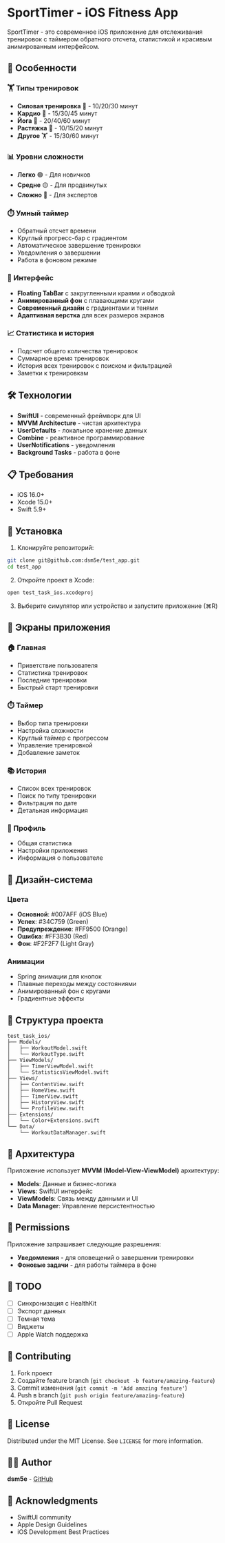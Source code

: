 # SportTimer - iOS Fitness App

SportTimer - это современное iOS приложение для отслеживания тренировок с таймером обратного отсчета, статистикой и красивым анимированным интерфейсом.

## 🎯 Особенности

### 🏋️ Типы тренировок
- **Силовая тренировка** 💪 - 10/20/30 минут
- **Кардио** 🏃 - 15/30/45 минут  
- **Йога** 🧘 - 20/40/60 минут
- **Растяжка** 🤸 - 10/15/20 минут
- **Другое** 🏋️ - 15/30/60 минут

### 📊 Уровни сложности
- **Легко** 🟢 - Для новичков
- **Средне** 🟡 - Для продвинутых
- **Сложно** 🔴 - Для экспертов

### ⏱️ Умный таймер
- Обратный отсчет времени
- Круглый прогресс-бар с градиентом
- Автоматическое завершение тренировки
- Уведомления о завершении
- Работа в фоновом режиме

### 📱 Интерфейс
- **Floating TabBar** с закругленными краями и обводкой
- **Анимированный фон** с плавающими кругами
- **Современный дизайн** с градиентами и тенями
- **Адаптивная верстка** для всех размеров экранов

### 📈 Статистика и история
- Подсчет общего количества тренировок
- Суммарное время тренировок
- История всех тренировок с поиском и фильтрацией
- Заметки к тренировкам

## 🛠️ Технологии

- **SwiftUI** - современный фреймворк для UI
- **MVVM Architecture** - чистая архитектура
- **UserDefaults** - локальное хранение данных
- **Combine** - реактивное программирование
- **UserNotifications** - уведомления
- **Background Tasks** - работа в фоне

## 📋 Требования

- iOS 16.0+
- Xcode 15.0+
- Swift 5.9+

## 🚀 Установка

1. Клонируйте репозиторий:
```bash
git clone git@github.com:dsm5e/test_app.git
cd test_app
```

2. Откройте проект в Xcode:
```bash
open test_task_ios.xcodeproj
```

3. Выберите симулятор или устройство и запустите приложение (⌘R)

## 📱 Экраны приложения

### 🏠 Главная
- Приветствие пользователя
- Статистика тренировок
- Последние тренировки
- Быстрый старт тренировки

### ⏱️ Таймер
- Выбор типа тренировки
- Настройка сложности
- Круглый таймер с прогрессом
- Управление тренировкой
- Добавление заметок

### 📚 История
- Список всех тренировок
- Поиск по типу тренировки
- Фильтрация по дате
- Детальная информация

### 👤 Профиль
- Общая статистика
- Настройки приложения
- Информация о пользователе

## 🎨 Дизайн-система

### Цвета
- **Основной**: #007AFF (iOS Blue)
- **Успех**: #34C759 (Green)
- **Предупреждение**: #FF9500 (Orange)
- **Ошибка**: #FF3B30 (Red)
- **Фон**: #F2F2F7 (Light Gray)

### Анимации
- Spring анимации для кнопок
- Плавные переходы между состояниями
- Анимированный фон с кругами
- Градиентные эффекты

## 📁 Структура проекта

```
test_task_ios/
├── Models/
│   ├── WorkoutModel.swift
│   └── WorkoutType.swift
├── ViewModels/
│   ├── TimerViewModel.swift
│   └── StatisticsViewModel.swift
├── Views/
│   ├── ContentView.swift
│   ├── HomeView.swift
│   ├── TimerView.swift
│   ├── HistoryView.swift
│   └── ProfileView.swift
├── Extensions/
│   └── Color+Extensions.swift
└── Data/
    └── WorkoutDataManager.swift
```

## 🔄 Архитектура

Приложение использует **MVVM (Model-View-ViewModel)** архитектуру:

- **Models**: Данные и бизнес-логика
- **Views**: SwiftUI интерфейс
- **ViewModels**: Связь между данными и UI
- **Data Manager**: Управление персистентностью

## 🔐 Permissions

Приложение запрашивает следующие разрешения:
- **Уведомления** - для оповещений о завершении тренировки
- **Фоновые задачи** - для работы таймера в фоне

## 📝 TODO

- [ ] Синхронизация с HealthKit
- [ ] Экспорт данных
- [ ] Темная тема
- [ ] Виджеты
- [ ] Apple Watch поддержка

## 🤝 Contributing

1. Fork проект
2. Создайте feature branch (`git checkout -b feature/amazing-feature`)
3. Commit изменения (`git commit -m 'Add amazing feature'`)
4. Push в branch (`git push origin feature/amazing-feature`)
5. Откройте Pull Request

## 📄 License

Distributed under the MIT License. See `LICENSE` for more information.

## 👨‍💻 Author

**dsm5e** - [GitHub](https://github.com/dsm5e)

## 🙏 Acknowledgments

- SwiftUI community
- Apple Design Guidelines
- iOS Development Best Practices 